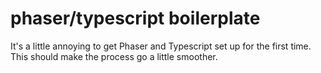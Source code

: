 # phaser/typescript boilerplate

It's a little annoying to get Phaser and Typescript set up for the first time. This should make the process go a little smoother.